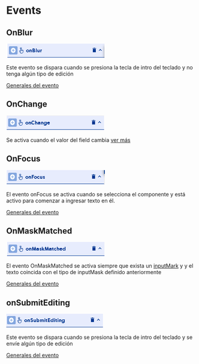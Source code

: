# Events

## OnBlur

![](../../../.gitbook/assets/image%20%28183%29.png)

Este evento se dispara cuando se presiona la tecla de intro del teclado y no tenga algún tipo de edición

[Generales del evento](https://docs.apphive.io/global-functions/events/generales-de-los-eventos)

## OnChange

![](../../../.gitbook/assets/image%20%28181%29.png)

Se activa cuando el valor del field cambia [ver más](https://docs.apphive.io/global-functions/events/onchange)

## OnFocus

![](../../../.gitbook/assets/image%20%28182%29.png)

El evento onFocus se activa cuando se selecciona el componente y está activo para comenzar a ingresar texto en él.

[Generales del evento](https://docs.apphive.io/global-functions/events/generales-de-los-eventos)

## OnMaskMatched

![](../../../.gitbook/assets/image%20%28186%29.png)

El evento OnMaskMatched se activa siempre que exista un [inputMark](https://docs.apphive.io/reference/controles/field/data#input-mask) y y el texto coincida con el tipo de inputMask definido anteriormente

[Generales del evento](https://docs.apphive.io/global-functions/events/generales-de-los-eventos)

## onSubmitEditing

![](../../../.gitbook/assets/image%20%28177%29.png)

Este evento se dispara cuando se presiona la tecla de intro del teclado y se envíe algún tipo de edición

[Generales del evento](https://docs.apphive.io/global-functions/events/generales-de-los-eventos)

